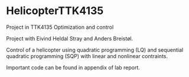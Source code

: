 # HelicopterTTK4135
Project in TTK4135 Optimization and control

Project with Eivind Heldal Stray and Anders Breistøl.

Control of a helicopter using quadratic programming (LQ) and sequential quadratic programming (SQP) with linear and nonlinear contraints. 

Important code can be found in appendix of lab report. 
